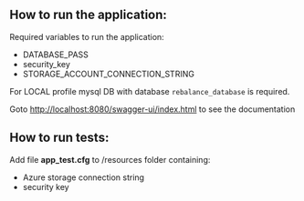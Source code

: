 ## How to run the application:

Required variables to run the application:
- DATABASE_PASS
- security_key
- STORAGE_ACCOUNT_CONNECTION_STRING

For LOCAL profile mysql DB with database `rebalance_database` is required.

Goto [http://localhost:8080/swagger-ui/index.html]() to see the documentation

## How to run tests:

Add file **app_test.cfg** to /resources folder containing:
- Azure storage connection string
- security key
